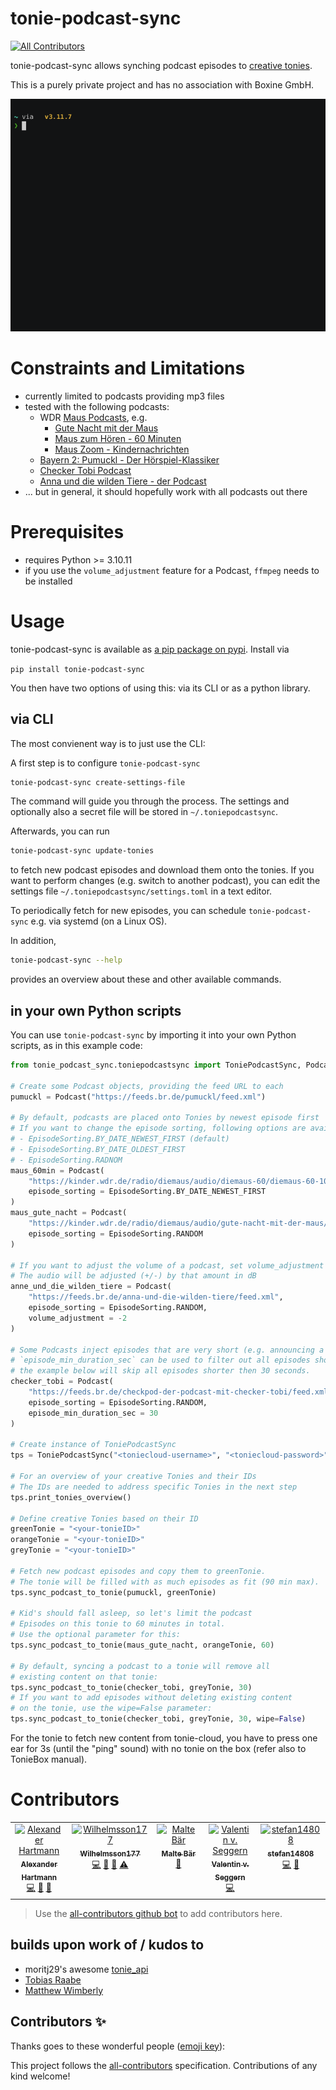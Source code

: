 # tonie-podcast-sync
<!-- ALL-CONTRIBUTORS-BADGE:START - Do not remove or modify this section -->
[![All Contributors](https://img.shields.io/badge/all_contributors-5-orange.svg?style=flat-square)](#contributors-)
<!-- ALL-CONTRIBUTORS-BADGE:END -->

tonie-podcast-sync allows synching podcast episodes to [creative tonies](https://tonies.com).

This is a purely private project and has no association with Boxine GmbH.

[![gif Recording of tonie-podcast-sync](ressources/tps.gif)](https://asciinema.org/a/644812 "asciicast Recording of tonie-podcast-sync")


# Constraints and Limitations

- currently limited to podcasts providing mp3 files
- tested with the following podcasts:
    - WDR [Maus Podcasts](https://www.wdrmaus.de/hoeren/MausLive/Podcasts/podcasts.php5), e.g.
        - [Gute Nacht mit der Maus](https://kinder.wdr.de/radio/diemaus/audio/gute-nacht-mit-der-maus/diemaus-gute-nacht-104.podcast)
        - [Maus zum Hören - 60 Minuten](https://kinder.wdr.de/radio/diemaus/audio/diemaus-60/diemaus-60-106.podcast)
        - [Maus Zoom - Kindernachrichten](https://kinder.wdr.de/radio/diemaus/audio/maus-zoom/maus-zoom-106.podcast)
    - [Bayern 2: Pumuckl - Der Hörspiel-Klassiker](https://www.br.de/mediathek/podcast/pumuckl/830)
    - [Checker Tobi Podcast](https://www.br.de/mediathek/podcast/checkpod-der-podcast-mit-checker-tobi/859)
    - [Anna und die wilden Tiere - der Podcast](https://www.br.de/mediathek/podcast/anna-und-die-wilden-tiere/858)
- ... but in general, it should hopefully work with all podcasts out there

# Prerequisites

- requires Python >= 3.10.11
- if you use the `volume_adjustment` feature for a Podcast, `ffmpeg` needs to be installed

# Usage

tonie-podcast-sync is available as [a pip package on pypi](https://pypi.org/project/tonie-podcast-sync). Install via

`pip install tonie-podcast-sync`

You then have two options of using this: via its CLI or as a python library.

## via CLI

The most convienent way is to just use the CLI:


A first step is to configure `tonie-podcast-sync`

```bash
tonie-podcast-sync create-settings-file
```

The command will guide you through the process. The settings and optionally also a secret file will be stored in `~/.toniepodcastsync`.

Afterwards, you can run

```bash
tonie-podcast-sync update-tonies
```

to fetch new podcast episodes and download them onto the tonies.
If you want to perform changes (e.g. switch to another podcast), you can edit the settings file `~/.toniepodcastsync/settings.toml` in a text editor.

To periodically fetch for new episodes, you can schedule `tonie-podcast-sync` e.g. via systemd (on a Linux OS).

In addition,

```bash
tonie-podcast-sync --help
```

provides an overview about these and other available commands.


## in your own Python scripts

You can use `tonie-podcast-sync` by importing it into your own Python scripts, as in this example code:

```python
from tonie_podcast_sync.toniepodcastsync import ToniePodcastSync, Podcast, EpisodeSorting

# Create some Podcast objects, providing the feed URL to each
pumuckl = Podcast("https://feeds.br.de/pumuckl/feed.xml")

# By default, podcasts are placed onto Tonies by newest episode first
# If you want to change the episode sorting, following options are available
# - EpisodeSorting.BY_DATE_NEWEST_FIRST (default)
# - EpisodeSorting.BY_DATE_OLDEST_FIRST
# - EpisodeSorting.RADNOM
maus_60min = Podcast(
    "https://kinder.wdr.de/radio/diemaus/audio/diemaus-60/diemaus-60-106.podcast",
    episode_sorting = EpisodeSorting.BY_DATE_NEWEST_FIRST
)
maus_gute_nacht = Podcast(
    "https://kinder.wdr.de/radio/diemaus/audio/gute-nacht-mit-der-maus/diemaus-gute-nacht-104.podcast",
    episode_sorting = EpisodeSorting.RANDOM
)

# If you want to adjust the volume of a podcast, set volume_adjustment to an integer other than 0
# The audio will be adjusted (+/-) by that amount in dB
anne_und_die_wilden_tiere = Podcast(
    "https://feeds.br.de/anna-und-die-wilden-tiere/feed.xml",
    episode_sorting = EpisodeSorting.RANDOM,
    volume_adjustment = -2
)

# Some Podcasts inject episodes that are very short (e.g. announcing a holiday break).
# `episode_min_duration_sec` can be used to filter out all episodes shorter then this value.
# the example below will skip all episodes shorter then 30 seconds.
checker_tobi = Podcast(
    "https://feeds.br.de/checkpod-der-podcast-mit-checker-tobi/feed.xml",
    episode_sorting = EpisodeSorting.RANDOM,
    episode_min_duration_sec = 30
)

# Create instance of ToniePodcastSync
tps = ToniePodcastSync("<toniecloud-username>", "<toniecloud-password>")

# For an overview of your creative Tonies and their IDs
# The IDs are needed to address specific Tonies in the next step
tps.print_tonies_overview()

# Define creative Tonies based on their ID
greenTonie = "<your-tonieID>"
orangeTonie = "<your-tonieID>"
greyTonie = "<your-tonieID>"

# Fetch new podcast episodes and copy them to greenTonie.
# The tonie will be filled with as much episodes as fit (90 min max).
tps.sync_podcast_to_tonie(pumuckl, greenTonie)

# Kid's should fall asleep, so let's limit the podcast
# Episodes on this tonie to 60 minutes in total.
# Use the optional parameter for this:
tps.sync_podcast_to_tonie(maus_gute_nacht, orangeTonie, 60)

# By default, syncing a podcast to a tonie will remove all
# existing content on that tonie:
tps.sync_podcast_to_tonie(checker_tobi, greyTonie, 30)
# If you want to add episodes without deleting existing content
# on the tonie, use the wipe=False parameter:
tps.sync_podcast_to_tonie(checker_tobi, greyTonie, 30, wipe=False)
```

For the tonie to fetch new content from tonie-cloud, you have to press one ear for 3s (until the "ping" sound) with no tonie on the box (refer also to TonieBox manual).

# Contributors

<!-- ALL-CONTRIBUTORS-LIST:START - Do not remove or modify this section -->
<!-- prettier-ignore-start -->
<!-- markdownlint-disable -->
<table>
  <tbody>
    <tr>
      <td align="center" valign="top" width="14.28%"><a href="https://github.com/alexhartm"><img src="https://avatars.githubusercontent.com/u/16985220?v=4?s=100" width="100px;" alt="Alexander Hartmann"/><br /><sub><b>Alexander Hartmann</b></sub></a><br /><a href="https://github.com/alexhartm/tonie-podcast-sync/commits?author=alexhartm" title="Code">💻</a> <a href="#ideas-alexhartm" title="Ideas, Planning, & Feedback">🤔</a> <a href="#maintenance-alexhartm" title="Maintenance">🚧</a></td>
      <td align="center" valign="top" width="14.28%"><a href="https://github.com/Wilhelmsson177"><img src="https://avatars.githubusercontent.com/u/16141053?v=4?s=100" width="100px;" alt="Wilhelmsson177"/><br /><sub><b>Wilhelmsson177</b></sub></a><br /><a href="https://github.com/alexhartm/tonie-podcast-sync/commits?author=Wilhelmsson177" title="Code">💻</a> <a href="#ideas-Wilhelmsson177" title="Ideas, Planning, & Feedback">🤔</a> <a href="#maintenance-Wilhelmsson177" title="Maintenance">🚧</a> <a href="https://github.com/alexhartm/tonie-podcast-sync/commits?author=Wilhelmsson177" title="Tests">⚠️</a></td>
      <td align="center" valign="top" width="14.28%"><a href="https://cv.maltebaer.vercel.app/"><img src="https://avatars.githubusercontent.com/u/29504917?v=4?s=100" width="100px;" alt="Malte Bär"/><br /><sub><b>Malte Bär</b></sub></a><br /><a href="https://github.com/alexhartm/tonie-podcast-sync/issues?q=author%3Amaltebaer" title="Bug reports">🐛</a></td>
      <td align="center" valign="top" width="14.28%"><a href="https://github.com/einvalentin"><img src="https://avatars.githubusercontent.com/u/230592?v=4?s=100" width="100px;" alt="Valentin v. Seggern"/><br /><sub><b>Valentin v. Seggern</b></sub></a><br /><a href="https://github.com/alexhartm/tonie-podcast-sync/commits?author=einvalentin" title="Code">💻</a></td>
      <td align="center" valign="top" width="14.28%"><a href="https://github.com/stefan14808"><img src="https://avatars.githubusercontent.com/u/79793534?v=4?s=100" width="100px;" alt="stefan14808"/><br /><sub><b>stefan14808</b></sub></a><br /><a href="https://github.com/alexhartm/tonie-podcast-sync/commits?author=stefan14808" title="Code">💻</a> <a href="#ideas-stefan14808" title="Ideas, Planning, & Feedback">🤔</a></td>
    </tr>
  </tbody>
</table>

<!-- markdownlint-restore -->
<!-- prettier-ignore-end -->

<!-- ALL-CONTRIBUTORS-LIST:END -->

> Use the [all-contributors github bot](https://allcontributors.org/docs/en/bot/usage) to add contributors here.

## builds upon work of / kudos to
- moritj29's awesome [tonie_api](https://github.com/moritzj29/tonie_api)
- [Tobias Raabe](https://tobiasraabe.github.io/blog/how-to-download-files-with-python.html)
- [Matthew Wimberly](https://codeburst.io/building-an-rss-feed-scraper-with-python-73715ca06e1f)

## Contributors ✨

Thanks goes to these wonderful people ([emoji key](https://allcontributors.org/docs/en/emoji-key)):

<!-- ALL-CONTRIBUTORS-LIST:START - Do not remove or modify this section -->
<!-- prettier-ignore-start -->
<!-- markdownlint-disable -->
<!-- markdownlint-restore -->
<!-- prettier-ignore-end -->
<!-- ALL-CONTRIBUTORS-LIST:END -->

This project follows the [all-contributors](https://github.com/all-contributors/all-contributors) specification. Contributions of any kind welcome!

